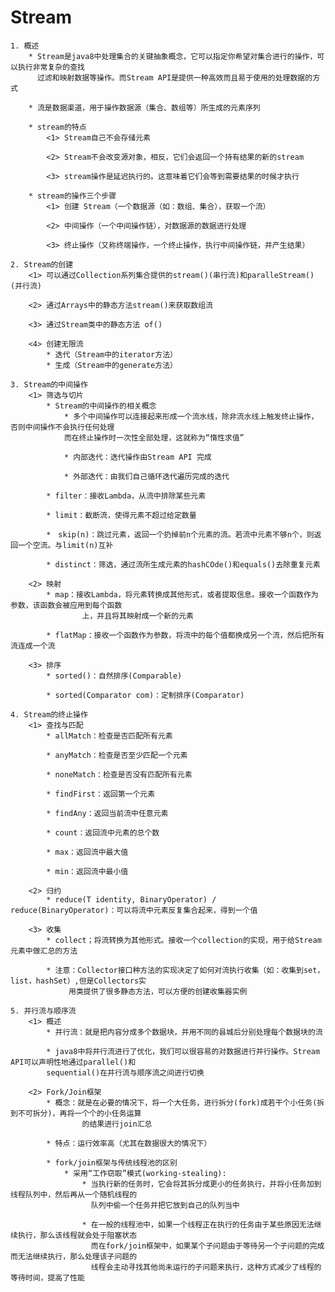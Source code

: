 # Stream
    1. 概述
        * Stream是java8中处理集合的关键抽象概念，它可以指定你希望对集合进行的操作，可以执行非常复杂的查找
          过滤和映射数据等操作。而Stream API是提供一种高效而且易于使用的处理数据的方式

        * 流是数据渠道，用于操作数据源（集合、数组等）所生成的元素序列

        * stream的特点
            <1> Stream自己不会存储元素

            <2> Stream不会改变源对象，相反，它们会返回一个持有结果的新的stream
            
            <3> stream操作是延迟执行的。这意味着它们会等到需要结果的时候才执行

        * stream的操作三个步骤
            <1> 创建 Stream（一个数据源（如：数组、集合），获取一个流）

            <2> 中间操作（一个中间操作链），对数据源的数据进行处理

            <3> 终止操作（又称终端操作，一个终止操作，执行中间操作链，并产生结果）

    2. Stream的创建
        <1> 可以通过Collection系列集合提供的stream()(串行流)和paralleStream()(并行流)

        <2> 通过Arrays中的静态方法stream()来获取数组流

        <3> 通过Stream类中的静态方法 of()

        <4> 创建无限流
            * 迭代（Stream中的iterator方法）
            * 生成（Stream中的generate方法）

    3. Stream的中间操作
        <1> 筛选与切片
            * Stream的中间操作的相关概念
                * 多个中间操作可以连接起来形成一个流水线，除非流水线上触发终止操作，否则中间操作不会执行任何处理
                而在终止操作时一次性全部处理，这就称为“惰性求值”

                * 内部迭代：迭代操作由Stream API 完成

                * 外部迭代：由我们自己循环迭代遍历完成的迭代

            * filter：接收Lambda，从流中排除某些元素

            * limit：截断流，使得元素不超过给定数量

            *　skip(n)：跳过元素，返回一个扔掉前n个元素的流。若流中元素不够n个，则返回一个空流。与limit(n)互补

            * distinct：筛选，通过流所生成元素的hashCOde()和equals()去除重复元素

        <2> 映射
            * map：接收Lambda，将元素转换成其他形式，或者提取信息。接收一个函数作为参数，该函数会被应用到每个函数
                    上，并且将其映射成一个新的元素

            * flatMap：接收一个函数作为参数，将流中的每个值都换成另一个流，然后把所有流连成一个流

        <3> 排序
            * sorted()：自然排序(Comparable)

            * sorted(Comparator com)：定制排序(Comparator)    

    4. Stream的终止操作
        <1> 查找与匹配
            * allMatch：检查是否匹配所有元素

            * anyMatch：检查是否至少匹配一个元素

            * noneMatch：检查是否没有匹配所有元素

            * findFirst：返回第一个元素

            * findAny：返回当前流中任意元素

            * count：返回流中元素的总个数

            * max：返回流中最大值

            * min：返回流中最小值

        <2> 归约
            * reduce(T identity, BinaryOperator) / reduce(BinaryOperator)：可以将流中元素反复集合起来，得到一个值

        <3> 收集
            * collect；将流转换为其他形式。接收一个collection的实现，用于给Stream元素中做汇总的方法

            * 注意：Collector接口种方法的实现决定了如何对流执行收集（如：收集到set，list，hashSet）,但是Collectors实
                 用类提供了很多静态方法，可以方便的创建收集器实例

    5. 并行流与顺序流
        <1> 概述
            * 并行流：就是把内容分成多个数据块，并用不同的县城后分别处理每个数据块的流

            * java8中将并行流进行了优化，我们可以很容易的对数据进行并行操作。Stream API可以声明性地通过parallel()和
            sequential()在并行流与顺序流之间进行切换

        <2> Fork/Join框架
            * 概念：就是在必要的情况下，将一个大任务，进行拆分(fork)成若干个小任务(拆到不可拆分)，再将一个个的小任务运算
                    的结果进行join汇总
            
            * 特点：运行效率高（尤其在数据很大的情况下）

            * fork/join框架与传统线程池的区别
                * 采用“工作窃取”模式(working-stealing):
                    * 当执行新的任务时，它会将其拆分成更小的任务执行，并将小任务加到线程队列中，然后再从一个随机线程的
                      队列中偷一个任务并把它放到自己的队列当中
                    
                    * 在一般的线程池中，如果一个线程正在执行的任务由于某些原因无法继续执行，那么该线程就会处于阻塞状态
                      而在fork/join框架中，如果某个子问题由于等待另一个子问题的完成而无法继续执行，那么处理该子问题的
                      线程会主动寻找其他尚未运行的子问题来执行，这种方式减少了线程的等待时间，提高了性能

            


                
            
        




    


        
